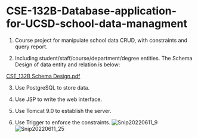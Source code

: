 # CSE-132B-Database-application-for-UCSD-school-data-managment
1. Course project for manipulate school data CRUD, with constraints and query report. 

2. Including student/staff/course/department/degree entities. The Schema Design of data entity and relation is below: 

[CSE_132B Schema Design.pdf](https://github.com/LeoZhichaoLiu/CSE-132B-Database-application-for-UCSD-school-data-managment/files/8885309/CSE_132B.Schema.Design.pdf)

3. Use PostgreSQL to store data. 

4. Use JSP to write the web interface. 

5. Use Tomcat 9.0 to establish the server.

6. Use Trigger to enforce the constraints.
![Snip20220611_9](https://user-images.githubusercontent.com/49352811/173217271-a247659a-4caf-4804-b2de-fc53bf54cd5b.png)
![Snip20220611_25](https://user-images.githubusercontent.com/49352811/173219645-1e6c970a-9242-4038-9784-5734c0a95305.png)
